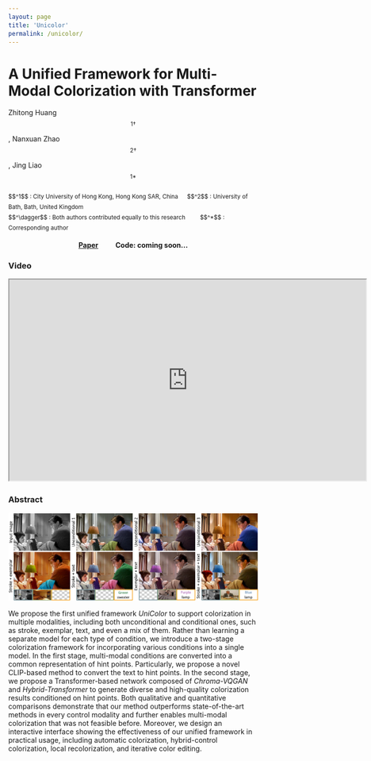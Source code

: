 ```yaml
---
layout: page
title: 'Unicolor'
permalink: /unicolor/
---
```


# A Unified Framework for Multi-Modal Colorization with Transformer

Zhitong Huang $$^{1 \dagger}$$,  Nanxuan Zhao $$^{2 \dagger}$$ ,  Jing Liao $$^{1*}$$

<sub>
$$^1$$ : City University of Hong Kong, Hong Kong SAR, China &emsp; $$^2$$ : University of Bath, Bath, United Kingdom
</sub>
<br />
<sub>
$$^\dagger$$ : Both authors contributed equally to this research &emsp;&emsp; $$^*$$ : Corresponding author
</sub>

#### <center> <a href="https://arxiv.org/abs/2209.11223"><strong>Paper</strong></a>  &emsp;&emsp;  <strong>Code</strong>: coming soon... </center>

### Video
<iframe
    width="720"
    height="405"
    src="https://www.youtube.com/embed/s4KVWqqGYBc"
    frameborder="20"
    allow="autoplay; encrypted-media"
    allowfullscreen
>
</iframe>

### Abstract
![alt text](./figures/teaser.png)

We propose the first unified framework *UniColor* to support colorization in multiple modalities, including both unconditional and conditional ones, such as stroke, exemplar, text, and even a mix of them. Rather than learning a separate model for each type of condition, we introduce a two-stage colorization framework for incorporating various conditions into a single model. In the first stage, multi-modal conditions are converted into a common representation of hint points. Particularly, we propose a novel CLIP-based method to convert the text to hint points. In the second stage, we propose a Transformer-based network composed of *Chroma-VQGAN* and *Hybrid-Transformer* to generate diverse and high-quality colorization results conditioned on hint points. Both qualitative and quantitative comparisons demonstrate that our method outperforms state-of-the-art methods in every control modality and further enables multi-modal colorization that was not feasible before. Moreover, we design an interactive interface showing the effectiveness of our unified framework in practical usage, including automatic colorization, hybrid-control colorization, local recolorization, and iterative color editing.
